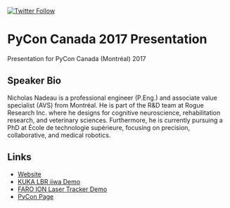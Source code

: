 [![Twitter Follow](https://img.shields.io/twitter/follow/engnadeau.svg?style=social&label=Follow)](https://twitter.com/EngNadeau)

# PyCon Canada 2017 Presentation
Presentation for PyCon Canada (Montréal) 2017

## Speaker Bio
Nicholas Nadeau is a professional engineer (P.Eng.) and associate value specialist (AVS) from Montréal. He is part of the R&D team at Rogue Research Inc. where he designs for cognitive neuroscience, rehabilitation research, and veterinary sciences. Furthermore, he is currently pursuing a PhD at École de technologie supérieure, focusing on precision, collaborative, and medical robotics.  

## Links
- [Website](http://nicholasnadeau.me/)
- [KUKA LBR iiwa Demo](https://youtu.be/q5TiEDbcADM)
- [FARO ION Laser Tracker Demo](https://youtu.be/B8_610yWNOE)
- [PyCon Page](https://2017.pycon.ca/schedule/53/)

  
  
